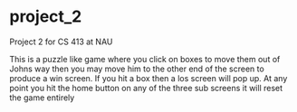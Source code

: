 # project_2
Project 2 for CS 413 at NAU

This is a puzzle like game where you click on boxes to move them out of Johns way then you may move him to the other end of the screen to produce a win screen. If you hit a box then a los screen will pop up. At any point you hit the home button on any of the three sub screens it will reset the game entirely
